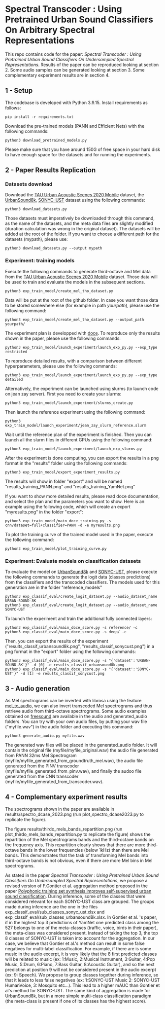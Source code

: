 # Spectral Transcoder : Using Pretrained Urban Sound Classifiers On Arbitrary Spectral Representations

This repo contains code for the paper: *Spectral Transcoder : Using Pretrained Urban Sound Classifiers On Undersampled Spectral Representations*. Results of the paper can be reproduced looking at section 2. Some audio samples can be generated looking at section 3. Some complementary experiment results are in section 4. 

## 1 - Setup

The codebase is developed with Python 3.9.15. Install requirements as follows:
```
pip install -r requirements.txt
```
Download the pre-trained models (PANN and Efficient Nets) with the following commands:

```
python3 download_pretrained_models.py
```

Please make sure that you have around 150G of free space in your hard disk to have enough space for the datasets and for running the experiments.

## 2 - Paper Results Replication

### Datasets download

Download the [TAU Urban Acoustic Scenes 2020 Mobile](https://dcase.community/challenge2021/task-acoustic-scene-classification) dataset, the [UrbanSound8k](https://urbansounddataset.weebly.com/urbansound8k.html), [SONYC-UST](https://zenodo.org/record/3966543#.ZFtddpHP1kg) dataset using the following commands:

```
python3 download_datasets.py
```

Those datasets must imperatively be downloaded through this command, as the name of the datasets, and the meta data files are slightly modified (duration calculation was wrong in the original dataset). The datasets will be added at the root of the folder. If you want to choose a different path for the datasets (mypath), please use:

```
python3 download_datasets.py --output mypath
```

### Experiment: training models

Execute the following commands to generate third-octave and Mel data from the [TAU Urban Acoustic Scenes 2020 Mobile](https://dcase.community/challenge2021/task-acoustic-scene-classification) dataset. Those data will be used to train and evaluate the models in the subsequent sections. 

```
python3 exp_train_model/create_mel_tho_dataset.py
```

Data will be put at the root of the github folder. In case you want those data to be stored somewhere else (for example in path *yourpath*), please use the following command:

```
python3 exp_train_model/create_mel_tho_dataset.py --output_path yourpath/
```

The experiment plan is developped with [doce](https://doce.readthedocs.io/en/latest/). 
To reproduce only the results shown in the paper, please use the following commands:

```
python3 exp_train_model/launch_experiment/launch_exp_py.py --exp_type restricted
```

To reproduce detailed results, with a comparison between different hyperparameters,
please use the following commands:

```
python3 exp_train_model/launch_experiment/launch_exp_py.py --exp_type detailed
```

Alternatively, the experiment can be launched using slurms (to launch code on jean zay server).
First you need to create your slurms:

```
python3 exp_train_model/launch_experiment/slurms_create.py
```

Then launch the reference experiment using the following command:

```
python3 exp_train_model/launch_experiment/jean_zay_slurm_reference.slurm
```


Wait until the reference plan of the experiment is finished. Then you can launch all the slurm files in different GPUs using the following command:

```
python3 exp_train_model/launch_experiment/launch_exp_slurms.py
```

After the experiment is done computing, you can export the results in a png format in the "results" folder using the following commands:

```
python3 exp_train_model/export_experiment_results.py 
```

The results will show in folder "export" and will be named "results_training_PANN.png" and "results_training_YamNet.png"

If you want to show more detailed results, please read doce documentation, and select 
the plan and the parameters you want to show. Here is an example using the following code,
which will create an export "myresults.png" in the folder "export":

```
python3 exp_train_model/main_doce_training.py -s cnn/dataset=full+classifier=PANN -d -e myresults.png
```

To plot the training curve of the trained model used in the paper, execute the 
following command:

```
python3 exp_train_model/plot_training_curve.py
```


### Experiment: Evaluate models on classification datasets

To evaluate the model on [UrbanSound8k](https://urbansounddataset.weebly.com/urbansound8k.html) and [SONYC-UST](https://zenodo.org/record/3966543#.ZFtddpHP1kg), please execute the following commands to
generate the logit data (classes predictions) from the classifiers and the transcoded classifiers. The
models used for this generation are in the folder "reference_models" 

```
python3 exp_classif_eval/create_logit_dataset.py --audio_dataset_name URBAN-SOUND-8K
python3 exp_classif_eval/create_logit_dataset.py --audio_dataset_name SONYC-UST
```

To launch the experiment and train the additional fully connected layers:

```
python3 exp_classif_eval/main_doce_score.py -s reference/ -c
python3 exp_classif_eval/main_doce_score.py -s deep/ -c
```

Then, you can export the results of the experiment ("results_classif_urbansound8k.png", "results_classif_sonycust.png") in a png format in the "export" folder using the following commands:

```
python3 exp_classif_eval/main_doce_score.py -s "{'dataset':'URBAN-SOUND-8K'}" -d [0] -e results_classif_urbansound8k.png
python3 exp_classif_eval/main_doce_score.py -s "{'dataset':'SONYC-UST'}" -d [1] -e results_classif_sonycust.png
```


## 3 - Audio generation

As Mel spectrograms can be inverted with librosa using the feature [mel_to_audio](https://librosa.org/doc/main/generated/librosa.feature.inverse.mel_to_audio.html), we can also invert transcoded Mel spectrograms and thus retrieve audio from third-octave spectrograms. Some audio examples obtained on [freesound](https://freesound.org/) are available in the audio and generated_audio folders. You can try with your own audio files, by putting your wav file ("myfile.wav") in the audio folder and executing this command:

```
python3 generate_audio.py myfile.wav
```

The generated wav files will be placed in the generated_audio folder. It will contain the original file (myfile/myfile_original.wav) the audio file generated from PANN 32ms Mel Spectrogram (myfile/myfile_generated_from_groundtruth_mel.wav), the audio file generated from the PINV transcoder (myfile/myfile_generated_from_pinv.wav), and finally the audoo file generated from the CNN transcoder (myfile/myfile_generated_from_transcoder.wav). 

## 4 - Complementary experiment results

The spectrograms shown in the paper are available in results/spectro_dcase_2023.png (run plot_spectro_dcase2023.py to replicate the figure).

The figure results/thirdo_mels_bands_repartition.png (run plot_thirdo_mels_bands_repartition.py to replicate the figure) shows the repartition of the Mel spectrograms bands and the third-octave bands on the frequency axis. This repartition clearly shows that there are more third-octave bands in the lower frequencies (below 1kHz) than there are Mel bands. This demonstrates that the task of transforming Mel bands into third-octave bands is not obvious, even if there are more Mel bins in Mel spectrograms.

As stated in the paper *Spectral Transcoder : Using Pretrained Urban Sound Classifiers On Undersampled Spectral Representations*, we propose a revised version of F.Gontier et al. aggregation method proposed in the paper [Polyphonic training set synthesis improves self-supervised urban sound classification](https://hal-nantes-universite.archives-ouvertes.fr/hal-03262863/). During inference, some of the classes that were considered relevant for each SONYC-UST class are grouped. The groups made during inference are the one in the files exp_classif_eval/sub_classes_sonyc_ust.xlsx and exp_classif_eval/sub_classes_urbansound8k.xlsx. In Gontier et al. 's paper, if in the highest top 3 predictions of YamNet one predicted class among the 527 belongs to one of the meta-classes (traffic, voice, birds in their paper), the meta-class was considered present. Instead of taking the top 3, the top 8 classes of SONYC-UST is taken into account for the aggregation. In our case, we believe that Gontier et al.'s method can result in some false negatives for multi-label classification. For example, if there are is some music in the audio excerpt, it is very likely that the 8 first predicted classes will be related to music (ex: 1:Music, 2:Musical Instrument, 3:Guitar, 4:Pop Music, 5:Drum, 6:Piano, 7:Bass Guitar, 8:Acoustic Guitar), and so the next prediction at position 9 will not be considered present in the audio excerpt (ex: 9: Speech). We propose to group classes together during inference, so that it leads to less false negatives (ex: 1:SONYC-UST Music 2: SONYC-UST HumanVoice, 3: Mosquito etc...). This lead to a higher mAUC than Gontier et al's method for SONYC-UST. The same kind of aggregation is made for UrbanSound8k, but in a more simple multi-class classification paradigm (the meta-class is present if one of its classes has the highest score). 


